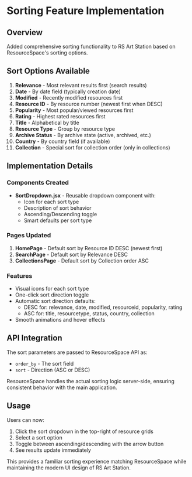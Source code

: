 # Sorting Feature Implementation

## Overview
Added comprehensive sorting functionality to RS Art Station based on ResourceSpace's sorting options.

## Sort Options Available

1. **Relevance** - Most relevant results first (search results)
2. **Date** - By date field (typically creation date)
3. **Modified** - Recently modified resources first
4. **Resource ID** - By resource number (newest first when DESC)
5. **Popularity** - Most popular/viewed resources first
6. **Rating** - Highest rated resources first
7. **Title** - Alphabetical by title
8. **Resource Type** - Group by resource type
9. **Archive Status** - By archive state (active, archived, etc.)
10. **Country** - By country field (if available)
11. **Collection** - Special sort for collection order (only in collections)

## Implementation Details

### Components Created
- **SortDropdown.jsx** - Reusable dropdown component with:
  - Icon for each sort type
  - Description of sort behavior
  - Ascending/Descending toggle
  - Smart defaults per sort type

### Pages Updated
1. **HomePage** - Default sort by Resource ID DESC (newest first)
2. **SearchPage** - Default sort by Relevance DESC
3. **CollectionsPage** - Default sort by Collection order ASC

### Features
- Visual icons for each sort type
- One-click sort direction toggle
- Automatic sort direction defaults:
  - DESC for: relevance, date, modified, resourceid, popularity, rating
  - ASC for: title, resourcetype, status, country, collection
- Smooth animations and hover effects

## API Integration
The sort parameters are passed to ResourceSpace API as:
- `order_by` - The sort field
- `sort` - Direction (ASC or DESC)

ResourceSpace handles the actual sorting logic server-side, ensuring consistent behavior with the main application.

## Usage
Users can now:
1. Click the sort dropdown in the top-right of resource grids
2. Select a sort option
3. Toggle between ascending/descending with the arrow button
4. See results update immediately

This provides a familiar sorting experience matching ResourceSpace while maintaining the modern UI design of RS Art Station.